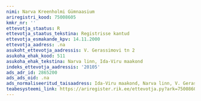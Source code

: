 ```yaml
---
nimi: Narva Kreenholmi Gümnaasium
ariregistri_kood: 75008605
kmkr_nr: ''
ettevotja_staatus: R
ettevotja_staatus_tekstina: Registrisse kantud
ettevotja_esmakande_kpv: 14.11.2000
ettevotja_aadress: .na
asukoht_ettevotja_aadressis: V. Gerassimovi tn 2
asukoha_ehak_kood: 511
asukoha_ehak_tekstina: Narva linn, Ida-Viru maakond
indeks_ettevotja_aadressis: '20105'
ads_adr_id: 2865200
ads_ads_oid: .na
ads_normaliseeritud_taisaadress: Ida-Viru maakond, Narva linn, V. Gerassimovi tn 2
teabesysteemi_link: https://ariregister.rik.ee/ettevotja.py?ark=75008605&ref=rekvisiidid
---
```

